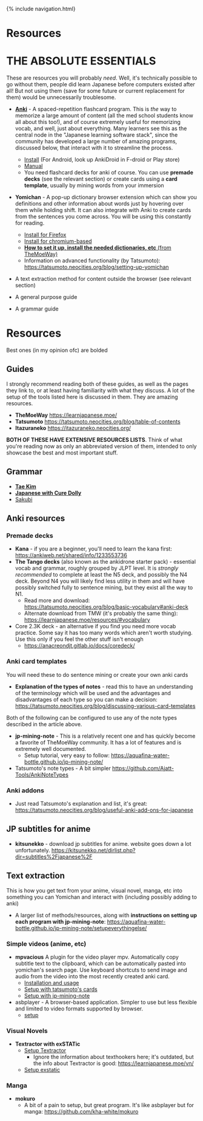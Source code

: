 {% include navigation.html}

# Resources

# THE ABSOLUTE ESSENTIALS
These are resources you will probably *need*. Well, it's technically possible to go without them, people did learn Japanese before computers existed after all! But not using them (save for some future or current replacement for them) would be unnecessarily troublesome.


* [**Anki**](https://apps.ankiweb.net/) - A spaced-repetition flashcard program. This is *the* way to memorize a large amount of content (all the med school students know all about this too!), and of course extremely useful for memorizing vocab, and well, just about everything. Many learners see this as the central node in the "Japanese learning software stack", since the community has developed a large number of amazing programs, discussed below, that interact with it to streamline the process.
    * [Install](https://apps.ankiweb.net/) (For Android, look up AnkiDroid in F-droid or Play store)
    * [Manual](https://docs.ankiweb.net/#/)
    * You need flashcard decks for anki of course. You can use **premade decks** (see the relevant section) or create cards using a **card template**, usually by mining words from your immersion

* **Yomichan** - A pop-up dictionary browser extension which can show you definitions and other information about words just by hovering over them while holding shift. It can also integrate with Anki to create cards from the sentences you come across. You will be using this constantly for reading.
    * [Install for Firefox](https://addons.mozilla.org/en-US/firefox/addon/yomichan/)
    * [Install for chromium-based](https://chrome.google.com/webstore/detail/yomichan/ogmnaimimemjmbakcfefmnahgdfhfami?hl=en-US)
    * [**How to set it up, install the needed dictionaries, etc** (from TheMoeWay)](https://learnjapanese.moe/yomichan/)
    * Information on advanced functionality (by Tatsumoto): <https://tatsumoto.neocities.org/blog/setting-up-yomichan>

* A text extraction method for content outside the browser (see relevant section)
* A general purpose guide
* A grammar guide

# Resources
Best ones (in my opinion ofc) are bolded

## Guides
I strongly recommend reading both of these guides, as well as the pages they link to, or at least having familiarity with what they discuss. A lot of the setup of the tools listed here is discussed in them. They are amazing resources.

* **TheMoeWay** <https://learnjapanese.moe/>
* **Tatsumoto** <https://tatsumoto.neocities.org/blog/table-of-contents>
* **Itazuraneko** <https://itazuraneko.neocities.org/>

**BOTH OF THESE HAVE EXTENSIVE RESOURCES LISTS**. Think of what you're reading now as only an abbreviated version of them, intended to only showcase the best and most important stuff.

## Grammar

* [**Tae Kim**](https://itazuraneko.neocities.org/grammar/taekim)
* [**Japanese with Cure Dolly**](https://www.youtube.com/playlist?list=PLg9uYxuZf8x_A-vcqqyOFZu06WlhnypWj)
* [Sakubi](https://itazuraneko.neocities.org/learn/anon/sakubi)

## Anki resources
### Premade decks
* **Kana** - if you are a beginner, you'll need to learn the kana first: <https://ankiweb.net/shared/info/1233553736>
* **The Tango decks** (also known as the ankidrone starter pack) - essential vocab and grammar, roughly grouped by JLPT level. It is *strongly recommended* to complete at least the N5 deck, and possibly the N4 deck. Beyond N4 you will likely find less utility in them and will have possibly switched fully to sentence mining, but they exist all the way to N1.
    * Read more and download: <https://tatsumoto.neocities.org/blog/basic-vocabulary#anki-deck>
    * Alternate download from TMW (it's probably the same thing): <https://learnjapanese.moe/resources/#vocabulary>
* Core 2.3K deck - an alternative if you find you need more vocab practice. Some say it has too many words which aren't worth studying. Use this only if you feel the other stuff isn't enough
    * <https://anacreondjt.gitlab.io/docs/coredeck/>

### Anki card templates
You will need these to do sentence mining or create your own anki cards
* **Explanation of the types of notes** - read this to have an understanding of the terminology which will be used and the advantages and disadvantages of each type so you can make a decision: https://tatsumoto.neocities.org/blog/discussing-various-card-templates

Both of the following can be configured to use any of the note types described in the article above.

* **jp-mining-note** - This is a relatively recent one and has quickly become a favorite of TheMoeWay community. It has a lot of features and is extremely well documented.
   * Setup tutorial, very easy to follow: <https://aquafina-water-bottle.github.io/jp-mining-note/>
* Tatsumoto's note types - A bit simpler <https://github.com/Ajatt-Tools/AnkiNoteTypes>

### Anki addons
* Just read Tatsumoto's explanation and list, it's great: <https://tatsumoto.neocities.org/blog/useful-anki-add-ons-for-japanese>

## JP subtitles for anime
* **kitsunekko** - download jp subtitles for anime. website goes down a lot unfortunately. <https://kitsunekko.net/dirlist.php?dir=subtitles%2Fjapanese%2F>

## Text extraction
This is how you get text from your anime, visual novel, manga, etc into something you can Yomichan and interact with (including possibly adding to anki)

* A larger list of methods/resources, along with **instructions on setting up each program with jp-mining-note**: <https://aquafina-water-bottle.github.io/jp-mining-note/setupeverythingelse/>

### Simple videos (anime, etc)

* **mpvacious** A plugin for the video player mpv. Automatically copy subtitle text to the clipboard, which can be automatically pasted into yomichan's search page. Use keyboard shortcuts to send image and audio from the video into the most recently created anki card.
    * [Installation and usage](https://github.com/Ajatt-Tools/mpvacious)
    * [Setup with tatsumoto's cards](https://tatsumoto.neocities.org/blog/mining-from-movies-and-tv-shows)
    * [Setup with jp-mining-note](https://aquafina-water-bottle.github.io/jp-mining-note/setupeverythingelse/)
* asbplayer - A browser-based application. Simpler to use but less flexible and limited to video formats supported by browser.
    * [setup](https://github.com/killergerbah/asbplayer)

### Visual Novels
* **Textractor with exSTATic**
    * [Setup Textractor](https://github.com/Artikash/Textractor)
        * Ignore the information about texthookers here; it's outdated, but the info about Textractor is good: <https://learnjapanese.moe/vn/>
    * [Setup exstatic](https://github.com/KamWithK/exSTATic/)

### Manga
* **mokuro**
    * A bit of a pain to setup, but great program. It's like asbplayer but for manga: <https://github.com/kha-white/mokuro>

